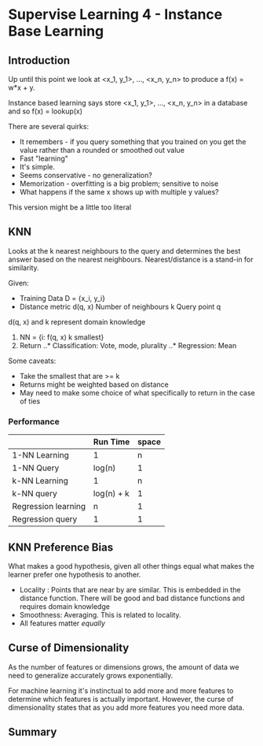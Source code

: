 # Supervise Learning 4 - Instance Base Learning

## Introduction

Up until this point we look at <x_1, y_1>, ..., <x_n, y_n> to produce a f(x) = w*x + y.

Instance based learning says store <x_1, y_1>, ..., <x_n, y_n> in a database and so f(x) = lookup(x)

There are several quirks:
- It remembers - if you query something that you trained on you get the value rather than a rounded or smoothed out value
- Fast "learning"
- It's simple.
- Seems conservative - no generalization?
- Memorization - overfitting is a big problem; sensitive to noise
- What happens if the same x shows up with multiple y values?

This version might be a little too literal

## KNN

Looks at the k nearest neighbours to the query and determines the best answer based on the nearest neighbours. Nearest/distance is a stand-in for similarity.

Given: 
- Training Data D = {x_i, y_i}
- Distance metric d(q, x)
Number of neighbours k
Query point q

d(q, x) and k represent domain knowledge

1. NN = {i: f(q, x) k smallest}
2. Return
..* Classification: Vote, mode, plurality
..* Regression: Mean

Some caveats:
- Take the smallest that are >= k
- Returns might be weighted based on distance
- May need to make some choice of what specifically to return in the case of ties


### Performance

|                       | Run Time      | space     |
| --------------------- | ------------- | --------- |
| 1-NN Learning         | 1             | n         |
| 1-NN Query            | log(n)        | 1         |
| k-NN Learning         | 1             | n         |
| k-NN query            | log(n) + k    | 1         |
| Regression learning   | n             | 1         |
| Regression query      | 1             | 1         |


## KNN Preference Bias

What makes a good hypothesis, given all other things equal what makes the learner prefer one hypothesis to another.

- Locality : Points that are near by are similar. This is embedded in the distance function. There will be good and bad distance functions and requires domain knowledge
- Smoothness: Averaging. This is related to locality.
- All features matter *equally*

## Curse of Dimensionality

As the number of features or dimensions grows, the amount of data we need to generalize accurately grows exponentially.

For machine learning it's instinctual to add more and more features to determine which features is actually important. However, the curse of dimensionality states that as you add more features you need more data.

## Summary

